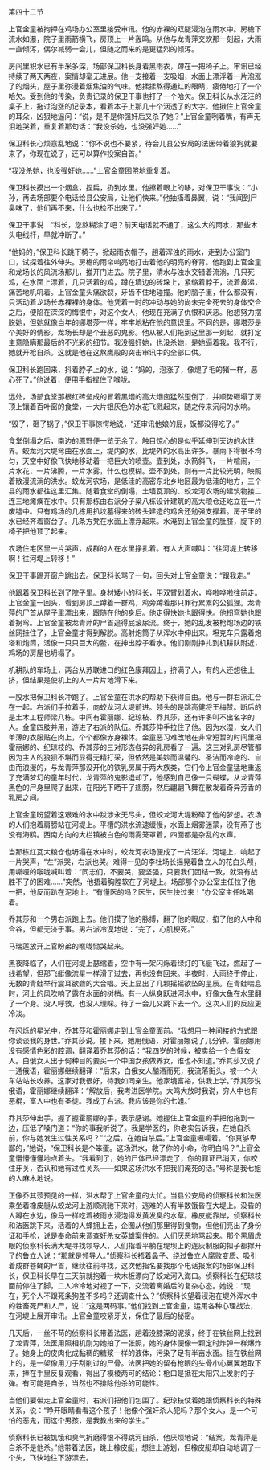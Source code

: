 第四十二节

上官金童被拘押在鸡场办公室里接受审讯。他的赤裸的双腿浸泡在雨水中。房檐下流水如瀑，院子里雨箭横飞，房顶上一片轰鸣。从他与龙青萍交欢那一刻起，大雨一直倾泻，偶尔减弱一会儿，但随之而来的是更猛烈的倾泻。

房间里积水已有半米多深，场部保卫科长身着黑雨衣，蹲在一把椅子上。审讯已经持续了两天两夜，案情却毫无进展。他一支接着一支吸烟，水面上漂浮着一片泡涨了的烟头，屋子里弥漫着烟焦油的气味。他揉揉熬得通红的眼睛，疲倦地打了一个哈欠。受到他的传染，负责记录的保卫干事也打了一个哈欠。保卫科长从水汪汪的桌子上，拖过泡涨的记录本，看着本子上那几十个洇透了的大字。他揪住上官金童的耳朵，凶狠地逼问：“说，是不是你强奸后又杀了她？”上官金童咧着嘴，有声无泪地哭着，重复着那句话：“我没杀她，也没强奸她……”

保卫科长心烦意乱地说：“你不说也不要紧，待会儿县公安局的法医带着狼狗就要来了，你现在说了，还可以算作投案自首。”

“我没杀她，也没强奸她……”上官金童困倦地重复着。

保卫科长摸出一个烟盒，捏扁，扔到水里。他擦着眼上的眵，对保卫干事说：“小孙，再去场部要个电话给县公安局，让他们快来。”他抽搐着鼻翼，说：“我闻到尸臭味了，他们再不来，什么也检不出来了。”

保卫干事说：“科长，您熬糊涂了吧？前天电话就不通了，这么大的雨水，那些木头电线杆，早就冲断了。”

“他妈的，”保卫科长跳下椅子，掀起雨衣帽子，趟着浑浊的雨水，走到办公室门口，试探着往外伸头。房檐的雨帘响亮地打击着他的明亮的脊背。他跑到上官金童和龙场长的风流场那儿，推开门进去。院子里，清水与浊水交错着流淌，几只死鸡，在水面上漂着，几只活着的鸡，蹲在墙边的砖垛上，紧缩着脖子，流着鼻涕，痛苦地叽叽着。上官金童头痛欲裂，牙齿不住地碰撞。他的脑子里，什么都没有，只活动着龙场长赤裸裸的身体。他凭着一时的冲动与她的尚未完全死去的身体交合之后，便陷在深深的悔恨中，对这个女人，他现在充满了仇恨和厌恶。他想努力摆脱她，但她就像当年的娜塔莎一样，牢牢地粘在他的意识里。不同的是，娜塔莎是个美好的倩影，龙场长却是个丑恶的鬼影。他从被人们拖到这里那一刻起，就打定主意隐瞒那最后的不光彩的细节。我没强奸她，也没杀她，是她逼着我，我不行，她就开枪自杀。这就是他在这熬鹰般的突击审讯中的全部口供。

保卫科长跑回来，抖着脖子上的水，说：“妈的，泡涨了，像煺了毛的猪一样，恶心死了。”他说着，便用手指捏住了喉咙。

远处，场部食堂那根红砖垒成的冒着黑烟的高大烟囱猛然歪倒了，并顺势砸塌了房顶上镶着百叶窗的食堂，一大片银灰色的水花飞溅起来，随之传来沉闷的水响。

“毁了，砸了锅了，”保卫干事惊愕地说，“还审讯他娘的屁，饭都没得吃了。”

食堂倒塌之后，南边的原野便一览无余了。触目惊心的是似乎延伸到天边的水世界。蛟龙河大堤弯曲在水面上，堤内的水，比堤外的水高出许多。暴雨下得很不均匀，天空中好像飞快地移动着一把巨大的喷壶。壶到处，水箭斜飞，一片喧闹，一片水花，一片沸腾，一片水雾，什么也模糊。壶不到处，则有一片比较光明，映照着散漫流淌的洪水。蛟龙河农场，是低洼的高密东北乡地区最为低洼的地方，三个县的雨水都往这里汇集。随着食堂的倒塌，土墙瓦顶的、蛟龙河农场的建筑物接二连三地瘫痪在水中。只有那栋由右派分子梁八栋设计建筑的高大粮仓还屹立在一片废墟中。只有鸡场的几栋用扒坟墓得来的砖头建造的鸡舍还勉强支撑着。房子里的水已经齐着窗台了。几条方凳在水面上漂浮起来。水淹到上官金童的肚脐，腚下的椅子把他顶了起来。

农场住宅区里一片哭声，成群的人在水里挣扎着。有人大声喊叫：“往河堤上转移啊！往河堤上转移！”

保卫干事踢开窗户跳出去。保卫科长骂了一句，回头对上官金童说：“跟我走。”

他跟着保卫科长到了院子里。身材矮小的科长，用双臂划着水，哗啦哗啦往前走。上官金童一回头，看到房顶上蹲着一群鸡，鸡旁蹲着那只罪行累累的公狐狸。龙青萍的尸首从屋子里漂出来，跟随在他的身后。他走得快她也跟得快。他拐弯她也跟着拐弯。上官金童被龙青萍的尸首追得屁滚尿流。终于，她的乱发被枪炮场边的铁丝网挂住了，上官金童才得到解脱。高射炮筒子从浑水中伸出来。坦克车只露着炮塔和炮筒，活像一只只巨大的鳖，在抻出脖子看水。他们刚刚挣扎到机耕队附近，鸡场的房屋也坍塌了。

机耕队的车场上，两台从苏联进口的红色康拜因上，挤满了人，有的人还想往上挤，但结果是使机上的人一片片地滑下来。

一股水把保卫科长冲跑了。上官金童在洪水的帮助下获得自由。他与一群右派汇合在一起。右派们手拉着手，向蛟龙河大堤前进。领头的是跳高健将王梅赞。断后的是土木工程师梁八栋。中间有霍丽娜、纪琼枝、乔其莎，还有许多叫不出名字的人。金童四肢并用，游进了右派的队伍。乔其莎伸手拉住了他。因为水湿，女人们单薄的衣服贴在肉上，个个都像赤身裸体。金童恶习难改地在非常短暂的时间里把霍丽娜的、纪琼枝的、乔其莎的三对形态各异的乳房看了一遍。这三对乳房尽管都因为主人的狼狈不堪而显得无精打采，但依然是美妙而温馨的、圣洁而冷艳的、自由而浪漫的，与龙青萍那没开化的铁乳房属于两大族类，它们令上官金童猛地重返了充满梦幻的童年时代，龙青萍的鬼影退却了，他感到自己像一只蝴蝶，从龙青萍黑色的尸身里爬了出来，在阳光下晒干了翅膀，然后翩翩飞舞在散发着奇异芳香的乳房之间。

上官金童盼望着这艰难的水中跋涉永无尽头，但蛟龙河大堤粉碎了他的梦想。农场的人们抱着肩膀站在河堤上。平槽的洪水流速缓慢，水面上烟雾迷蒙，没有燕子也没有海鸥。西南方向的大栏镇被白色的雨雾笼罩着，四面都是杂乱的水声。

当那栋红瓦大粮仓也坍塌在水中时，蛟龙河农场便成了一片汪洋。河堤上，响起了一片哭声，“左”派哭，右派也哭。难得一见的李杜场长摇晃着鲁立人的花白头颅，用嘶哑的喉咙喊叫着：“同志们，不要哭，要坚强，只要我们团结一致，就没有战胜不了的困难……”突然，他捂着胸膛软在了河堤上。场部那个办公室主任拉了他一把，他反而趴在泥地上。“有懂医的吗？医生，医生快过来！”办公室主任吆喝着。

乔其莎和一个男右派跑上去。他们摸了他的脉搏，翻了他的眼皮，掐了他的人中和合谷，但都无济于事。男右派冷漠地说：“完了，心肌梗死。”

马瑞莲放开上官盼弟的喉咙恸哭起来。

黑夜降临了，人们在河堤上瑟缩着，空中有一架闪烁着绿灯的飞艇飞过，燃起了一线希望，但那飞艇像流星一样滑了过去，再也没有回来。半夜时，大雨终于停止，无数的青蛙举行震耳欲聋的大合唱。天上显出了几颗摇摇欲坠的星辰。在青蛙喘息时，河上的风吹响了露在水面的树梢。有一人纵身跃进河水中，好像大鱼在水里翻了一个身。没人呼救，也没人理睬。待了一会儿又跳下去一个。这次人们的反应更冷淡。

在闪烁的星光中，乔其莎和霍丽娜走到上官金童面前。“我想用一种间接的方式跟你谈谈我的身世。”乔其莎说。接下来，她用俄语，对霍丽娜说了几分钟。霍丽娜用没有感情色彩的腔调，翻译着乔其莎的话：“我四岁的时候，被卖给一个白俄女人。白俄女人出于何种目的要买一个中国女孩做养女，谁也不知道。”乔其莎又说了一通俄语，霍丽娜继续翻译：“后来，白俄女人酗酒而死，我流落街头，被一个火车站站长收养。这家对我很好，待我如同亲生。他家境富裕，供我上学。”乔其莎说俄语，霍丽娜继续翻译：“解放后，我考进医学院。大鸣大放时我说，穷人中也有恶棍，富人中也有圣徒。我成了右派。我应该是你的七姐。”

乔其莎伸出手，握了握霍丽娜的手，表示感谢。她握住上官金童的手把他拖到一边，压低了嗓门道：“你的事我听说了。我是学医的，你老实告诉我，在她自杀前，你与她发生过性关系吗？”“之后，在她自杀后。”上官金童嗫嚅着。“你真够卑鄙的，”她说，“保卫科长是个笨蛋。这场洪水，救了你的小命，你明白吗？”上官金童懵懵懂懂地点着头。“我看到了，她的尸体已经漂走了，你的罪证已消灭，你咬住牙关，否认和她有过性关系——如果这场洪水不把我们淹死的话。”号称是我七姐的人麻木地说。

正像乔其莎预见的一样，洪水帮了上官金童的大忙。当县公安局的侦察科长和法医乘坐着橡皮艇从蛟龙河上游顺流驰下来时，逃难的人有半数饿昏在大堤上。没昏的人蹲在水边，像马一样吃着被雨水浸泡得发黄发臭的水草。橡皮艇靠岸，侦察科长和法医跳下来，活着的人蜂拥上去，企图从他们那里得到食物，但他们亮出了身份证和手枪，说是奉命前来调查奸杀女英雄案件的。人们厌恶地骂起来。那个黑眉虎眼的侦察科长满大堤寻找领导人，人们指着平躺在堤坝上的连灰制服的扣子都撑开了的鲁立人说：“那就是领导人。”侦察科长捂着鼻子、绕过鲁立人腐败变质、吸引着成群苍蝇的尸首，继续往前寻找，这次他指名要找那个电话报案的场部保卫科长，保卫科长早在三天前就抱着一块木板漂向了蛟龙河入海口。侦察科长在纪琼枝面前停住了脚，二人冷冷地对视了一下，交流着离婚后的复杂心态。她说：“现在，死个人不跟死条狗差不多吗？还调查什么？”侦察科长望着浸泡在堤外浑水中的牲畜死尸和人尸，说：“这是两码事。”他们找到上官金童，运用各种心理战法，在河堤上展开审讯。上官金童咬紧牙关，保住了最后的秘密。

几天后，一丝不苟的侦察科长带着法医，趟着没膝深的泥浆，终于在铁丝网上找到了龙青萍，法医用照相机刚为她拍了一张照，她的身体便像一颗定时炸弹一样爆炸了。她身上的皮肉化成黏稠的糖浆一样的液体，污染了足有半亩水面。挂在铁丝网上的，是一架像用刀子刮削过的尸骨。法医把她的留有枪眼的头骨小心翼翼地取下来，捧在手里反复观看，得出了模棱两可的结论：枪口是抵在太阳穴上发射的子弹。有可能是自杀，当然也不排除他杀的可能性。

当他们要带走上官金童时，右派们把他们包围了。纪琼枝仗着她跟侦察科长的特殊关系，说：“睁开眼睛看看这个孩子！他像个强奸杀人犯吗？那个女人，是一个可怕的恶鬼，而这个男孩，是我教出来的学生。”

侦察科长已被饥饿和臭气折磨得恨不得跳河自杀，他厌烦地说：“结案。龙青萍是自杀不是他杀。”他带着法医，跳上橡皮艇，想往上游划，但橡皮艇却自动地调了一个头，飞快地往下游漂去。